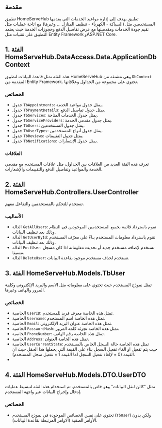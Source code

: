 ## مقدمة

تطبيق HomeServeHub  تطبيق يهدف إلى إدارة مواعيد الخدمات التي يقدمها المستخدمين مثل (السباكة - الكهرباء - تنظيف المنازل ... وغيرها) مع اتاحة عمليات مثل تقيم جودة الخدمات ومقدمينها مع عرض تفاصيل الدفع وحجوزات الخدمة حيث يعتمد التطبيق على تقنيات مثل Entity Framework وASP.NET Core.

## 1. الفئة HomeServeHub.DataAccess.Data.ApplicationDbContext

هذه الفئة تمثل قاعدة البيانات لتطبيق HomeServeHub وهي مشتقة من `DbContext` المقدمة من Entity Framework. تحتوي على مجموعة من الجداول وعلاقاتها.

### الخصائص
- جدول `TbAppointments`: يمثل جدول مواعيد الخدمة.
- جدول `TbPaymentDetails`: يمثل جدول تفاصيل الدفع.
- جدول `TbServices`: يمثل جدول الخدمات المتاحة.
- جدول `TbServiceProviders`: يمثل جدول مقدمي الخدمة.
- جدول `TbUsers`: يمثل جدول المستخدمين.
- جدول `TbUserTypes`: يمثل جدول أنواع المستخدمين.
- جدول `TbReviews`: يمثل جدول التقييمات.
- جدول `TbNotifications`: يمثل جدول الإشعارات.

### العلاقات

تعرف هذه الفئة العديد من العلاقات بين الجداول، مثل علاقات المستخدم مع مقدمي الخدمة والمواعيد وتفاصيل الدفع والتقييمات والإشعارات.

## 2. الفئة HomeServeHub.Controllers.UserController

تستخدم للتحكم بالمستخدمين والتفاعل معهم.

### الأساليب

- الدالة `GetAllUsers`: تقوم باسترداد قائمة بجميع المستخدمين الموجودين في النظام وذلك بعد تنظيف البيانات.
- الدالة `GetUserById`: تقوم باسترداد معلومات المستخدم بناءً على معرّف المستخدم وذلك بعد تنظيف البيانات.
- الدالة `PostUser`: تستخدم لإضافة مستخدم جديد أو تحديث معلوماته اذا كان مسجل مسبقا.
- الدالة `DeleteUser`: تستخدم لحذف مستخدم موجود بقاعدة البيانات.
## 3. الفئة HomeServeHub.Models.TbUser

 تمثل نموذج المستخدم حيث تحتوي على معلوماته مثل الاسم والبريد الإلكتروني وكلمة المرور والهاتف وغيرها.

### الخصائص

- الخاصية `UserID`: تمثل هذه الخاصة معرف فريد للمستخدم.
- الخاصية `Username`: تمثل هذه الخاصة اسم المستخدم.
- الخاصية `Email`: تمثل هذه الخاصة عنوان البريد الإلكتروني.
- الخاصية `PasswordHash`: تمثل هذه الخاصة تجزئة كلمة المرور.
- الخاصية `PhoneNumber`: تمثل هذه الخاصة رقم الهاتف.
- الخاصية `Address`: تمثل هذه الخاصة العنوان.
- الخاصية `UserCurrentState`: تمثل هذه الخاصة حالة السجل الخاص بالمستخدم حيث يتم تفعيل او الغاء تفعيل السجل بناء على القيمة التي يحملها هذا الحقل حيث ان القيمة (0 = لإلغاء تفعيل السجل اما القيمة 1 = تفعيل سجل المستخدم).
- 
## 4. الفئة HomeServeHub.Models.DTO.UserDTO

تمثل "كائن لنقل البيانات" وهو خاص بالمستخدم. تم استخدام هذه الفئة لتبسيط عمليات إدخال وإخراج البيانات عبر واجهة المستخدم.
### الخصائص

- تحتوي على نفس الخصائص الموجودة في نموذج المستخدم (`TbUser`) ولكن بدون الأوامر الصفية (الاوامر المرتبطة بقاعدة البيانات).





